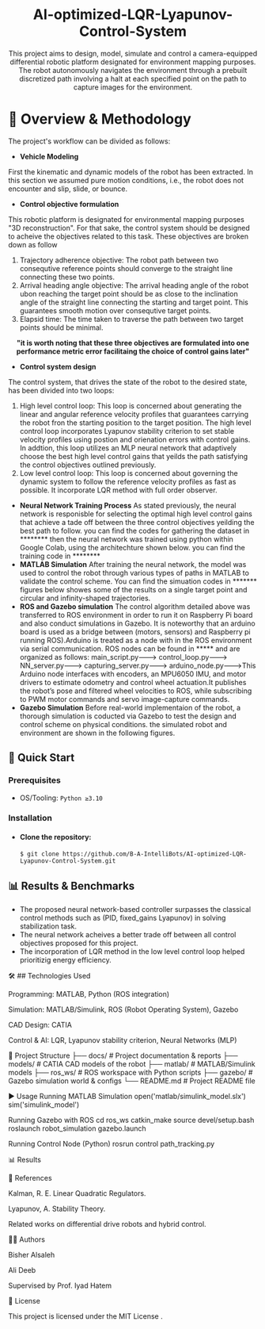 <div align="center">
  
# AI-optimized-LQR-Lyapunov-Control-System
This project aims to design, model, simulate and control a camera-equipped differential robotic platform designated for environment mapping purposes. The robot autonomously navigates the environment through a prebuilt discretized path involving a halt at each specified point on the path to capture images for the environment.
</div>

# 📖 Overview & Methodology
The project's workflow can be divided as follows:
- **Vehicle Modeling**
  
First the kinematic and dynamic models of the robot has been extracted. In this section we assumed  pure motion conditions, i.e., the robot does not encounter and slip, slide, or bounce.
- **Control objective formulation**
  
This robotic platform is designated for environmental mapping purposes "3D reconstruction". For that sake, the control system should be designed to acheive the objectives related to this task. These objectives are broken down as follow
  1. Trajectory adherence objective:
The robot path between two consequtive reference points should converge to the straight line connecting these two points.
  2. Arrival heading angle objective:
The arrival heading angle of the robot ubon reaching the target point should be as close to the inclination angle of the straight line connecting the starting and target point. This guarantees smooth motion over consequtive target points.
  3. Elapsid time:
The time taken to traverse the path between two target points should be minimal.
<div align="center">
  
**"it is worth noting that these three objectives are formulated into one performance metric error facilitaing the choice of control gains later"**
</div>

- **Control system design**
  
The control system, that drives the state of the robot to the desired state, has been divided into two loops:
  1. High level control loop:
This loop is concerned about generating the linear and angular reference velocity profiles that guarantees carrying the robot fron the starting position to the target position. The high level control loop incorporates Lyapunov stability criterion to set stable velocity profiles using postion and orienation errors with control gains. In addtion, this loop utilizes an MLP neural network that adaptively choose the best high level control gains that yeilds the path satisfying the control objectives outlined previously.
  2. Low level control loop:
This loop is concerned about governing the dynamic system to follow the reference velocity profiles as fast as possible. It incorporate LQR method with full order observer.
- **Neural Network Training Process**
As stated previously, the neural network is responisble for selecting the optimal high level control gains that achieve a tade off between the three control objectives yeilding the best path to follow. 
you can find the codes for gathering the dataset in ********
then the neural network was trained using python within Google Colab, using the architechture shown below.
you can find the training code in ********
- **MATLAB Simulation**
After training the neural network, the model was used to control the robot through various types of paths in MATLAB to validate the control scheme.
You can find the simuation codes in *******
figures below showes some of the results on a single target point and circular and infinity-shaped trajectories.
- **ROS and Gazebo simulation**
The control algorithm detailed above was transferred to ROS environment in order to run it on Raspberry Pi board and also conduct simulations in Gazebo. It is noteworthy that an arduino board is used as a bridge between (motors, sensors) and Raspberry pi running ROS).Arduino is treated as a node with in the ROS environment via serial communication.
ROS nodes can be found in ***** and are organized as follows:
main_script.py---> 
control_loop.py---> 
NN_server.py---> 
capturing_server.py---> 
arduino_node.py--->This Arduino node interfaces with encoders, an MPU6050 IMU, and motor drivers to estimate odometry and control wheel actuation.It publishes the robot’s pose and filtered wheel velocities to ROS, while subscribing to PWM motor commands and servo image-capture commands.
- **Gazebo Simulation**
Before real-world implementaion of the robot, a thorough simulation is coducted via Gazebo to test the design and control scheme on physical conditions. the simulated robot and environment are shown in the following figures. 

## 🚀 Quick Start
### Prerequisites
- OS/Tooling: `Python ≥3.10`
### Installation

+ #### Clone the repository:
  `$ git clone https://github.com/B-A-IntelliBots/AI-optimized-LQR-Lyapunov-Control-System.git`
## 📊 Results & Benchmarks 
- The proposed neural network-based controller surpasses the classical control methods such as (PID, fixed_gains Lyapunov) in solving stabilization task.
- The neural network acheives a better trade off between all control objectives proposed for this project.
- The incorporation of LQR method in the low level control loop helped prioritizig energy efficiency.
  

🛠️ ## Technologies Used

Programming: MATLAB, Python (ROS integration)

Simulation: MATLAB/Simulink, ROS (Robot Operating System), Gazebo

CAD Design: CATIA

Control & AI: LQR, Lyapunov stability criterion, Neural Networks (MLP)

📂 Project Structure
├── docs/                   # Project documentation & reports
├── models/                 # CATIA CAD models of the robot
├── matlab/                 # MATLAB/Simulink models
├── ros_ws/                 # ROS workspace with Python scripts
├── gazebo/                 # Gazebo simulation world & configs
└── README.md               # Project README file


▶️ Usage
Running MATLAB Simulation
open('matlab/simulink_model.slx')
sim('simulink_model')

Running Gazebo with ROS
cd ros_ws
catkin_make
source devel/setup.bash
roslaunch robot_simulation gazebo.launch

Running Control Node (Python)
rosrun control path_tracking.py

📊 Results


📖 References

Kalman, R. E. Linear Quadratic Regulators.

Lyapunov, A. Stability Theory.

Related works on differential drive robots and hybrid control.

👨‍💻 Authors

Bisher Alsaleh

Ali Deeb

Supervised by Prof. Iyad Hatem

📜 License

This project is licensed under the MIT License
.

